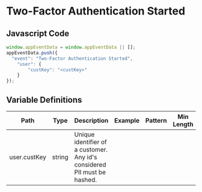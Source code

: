 # Two-Factor Authentication Started

### 

## Javascript Code
```js
window.appEventData = window.appEventData || [];
appEventData.push({
  "event": "Two-Factor Authentication Started",
    "user": {
        "custKey": "<custKey>"
    }
});
```

## Variable Definitions

|Path|Type|Description|Example|Pattern|Min Length|Max Length|Minimum|Maximum|Multiple Of|
| --- | --- | --- | --- | --- | --- | --- | --- | --- | --- |
|user.custKey|string|Unique identifier of a customer.  Any id's considered PII must be hashed. ||||||||




